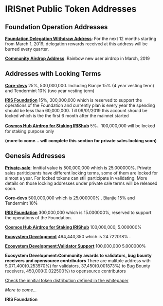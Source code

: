 # IRISnet Public Token Addresses 


## Foundation Operation Addresses
**[Foundation Delegation Withdraw Address](https://www.irisplorer.io/#/address/1/iaa1k4vk9xv2ywq3p209qe2etwmlfav8aknt3agqzc)**:  For the next 12 months starting from March 1, 2019, delegation rewards received at this address will be burned every quarter.  

**[Community Airdrop Address](https://www.irisplorer.io/#/address/1/iaa13nzsae74qype65rshc0wyvhk9s0l3uecwf8y93)**: Rainbow new user airdrop in March, 2019


## Addresses with Locking Terms 
**[Core-devs](https://www.irisplorer.io/#/address/1/iaa1t3alcjnr7qwje9qs0axah4mwp9jvl8vns9y9gu)**	25%, 500,000,000. Including Bianjie 15% (4 year vesting term) and Tendermint 10% (two year vesting term)

**[IRIS Foundation](https://www.irisplorer.io/#/address/1/iaa1p7qu0acxgwrg059va65cl8sq3w9japnkj93vrc)**	15%, 300,000,000	which is reserved to support the operations of the Foundation and currently plan is every year the spending should be less than 60,000,000. Till 09/01/2019 this account should be locked which is the the first 6 month after the mainnet started    

**[Cosmos Hub Airdrop	for Staking IRIShub](https://www.irisplorer.io/#/address/1/iaa1y4ze04mauet065h2eehr5cwpskr7j6275j46ch)**	5%，100,000,000 	will be locked for staking purpose only

**(more to come... will complete this section for private sales locking soon)**

## Genesis Addresses 
**[Private-sale](https://www.irisplorer.io/#/address/1/iaa1n5x9ng3ufr29nw4eauzq6pkwzgkqrxdgacph4t)**: Innitial value is 	500,000,000	which is 25.000000%. Private sales pariticipants have different locking terms, some of them are locked for almost a year. For locked tokens can still participate in validating. More details on those locking addresses under private sale terms will be released soon.    

**[Core-devs](https://www.irisplorer.io/#/address/1/iaa1t3alcjnr7qwje9qs0axah4mwp9jvl8vns9y9gu)**	500,000,000	which is 25.000000%	. Bianjie 15% and Tendermint 10%

**[IRIS Foundation](https://www.irisplorer.io/#/address/1/iaa1p7qu0acxgwrg059va65cl8sq3w9japnkj93vrc)**	300,000,000	which is 15.000000%, reserved to support the operations of the Foundation.

**[Cosmos Hub Airdrop	for Staking IRIShub](https://www.irisplorer.io/#/address/1/iaa1y4ze04mauet065h2eehr5cwpskr7j6275j46ch)**	100,000,000,	5.000000%	

**[Ecosystem Development](https://www.irisplorer.io/#/address/1/iaa14tynuu49qx85re9kjfcx0uukdazk8jedlmeqt0)**	494,440,350	which is 24.722018%	. 

**[Ecosystem Development:Validator Support](https://www.irisplorer.io/#/address/1/iaa1w7ewedr57z6p7f8nknmdvukfxwkwlsvfjumdts)**	100,000,000	5.000000%


**Ecosystem Development:Community awards to validators, bug bounty receivers and opensource contributors** There are mulitple address with  5,071,400(0.253570%) for validators, 37,450(0.001873%) to Bug Bounty receivers, 450,000(0.022500%)	to opensource contributors 

[Check the innitial token distribution defined in the whitepaper](https://github.com/irisnet/irisnet/blob/master/WHITEPAPER.md#initial-token-distribution)

_More to come..._
 
 
 
 
 
 

**IRIS Foundation**
